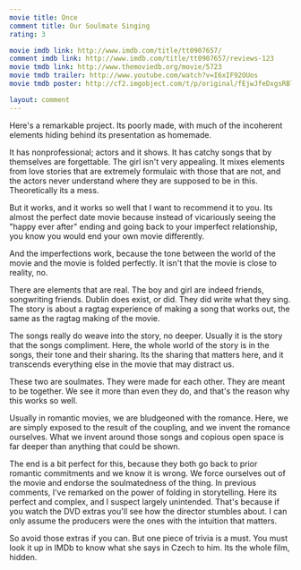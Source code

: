 ```yaml
---
movie title: Once
comment title: Our Soulmate Singing
rating: 3

movie imdb link: http://www.imdb.com/title/tt0907657/
comment imdb link: http://www.imdb.com/title/tt0907657/reviews-123
movie tmdb link: http://www.themoviedb.org/movie/5723
movie tmdb trailer: http://www.youtube.com/watch?v=I6xIF92OUos
movie tmdb poster: http://cf2.imgobject.com/t/p/original/fEjwJfeDxgsRBlYgEWMgvrKQ6VB.jpg

layout: comment
---
```


Here's a remarkable project. Its poorly made, with much of the incoherent elements hiding behind its presentation as homemade.

It has nonprofessional; actors and it shows. It has catchy songs that by themselves are forgettable. The girl isn't very appealing. It mixes elements from love stories that are extremely formulaic with those that are not, and the actors never understand where they are supposed to be in this. Theoretically its a mess.

But it works, and it works so well that I want to recommend it to you. Its almost the perfect date movie because instead of vicariously seeing the "happy ever after" ending and going back to your imperfect relationship, you know you would end your own movie differently.

And the imperfections work, because the tone between the world of the movie and the movie is folded perfectly. It isn't that the movie is close to reality, no.

There are elements that are real. The boy and girl are indeed friends, songwriting friends. Dublin does exist, or did. They did write what they sing. The story is about a ragtag experience of making a song that works out, the same as the ragtag making of the movie.

The songs really do weave into the story, no deeper. Usually it is the story that the songs compliment. Here, the whole world of the story is in the songs, their tone and their sharing. Its the sharing that matters here, and it transcends everything else in the movie that may distract us.

These two are soulmates. They were made for each other. They are meant to be together. We see it more than even they do, and that's the reason why this works so well.

Usually in romantic movies, we are bludgeoned with the romance. Here, we are simply exposed to the result of the coupling, and we invent the romance ourselves. What we invent around those songs and copious open space is far deeper than anything that could be shown.

The end is a bit perfect for this, because they both go back to prior romantic commitments and we know it is wrong. We force ourselves out of the movie and endorse the soulmatedness of the thing. In previous comments, I've remarked on the power of folding in storytelling. Here its perfect and complex, and I suspect largely unintended. That's because if you watch the DVD extras you'll see how the director stumbles about. I can only assume the producers were the ones with the intuition that matters. 

So avoid those extras if you can. But one piece of trivia is a must. You must look it up in IMDb to know what she says in Czech to him. Its the whole film, hidden.